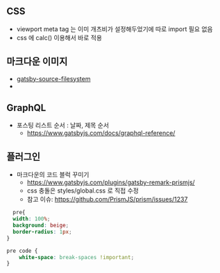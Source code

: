 ## CSS
- viewport meta tag 는 이미 개츠비가 설정해두었기에 따로 import 필요 없음
- css 에 calc() 이용해서 바로 적용


##  마크다운 이미지 
- [gatsby-source-filesystem](https://www.gatsbyjs.com/plugins/gatsby-source-filesystem/?=gatsby-source-filesystem)
-

## GraphQL

- 포스팅 리스트 순서 : 날짜, 제목 순서
  - https://www.gatsbyjs.com/docs/graphql-reference/

## 플러그인

- 마크다운의 코드 블럭 꾸미기
  - https://www.gatsbyjs.com/plugins/gatsby-remark-prismjs/
  - css 충돌은 styles/global.css 로 직접 수정
  - 참고 이슈: https://github.com/PrismJS/prism/issues/1237
  
```css
  pre{
  width: 100%;
  background: beige;
  border-radius: 1px;
}

pre code {
    white-space: break-spaces !important;
}
````